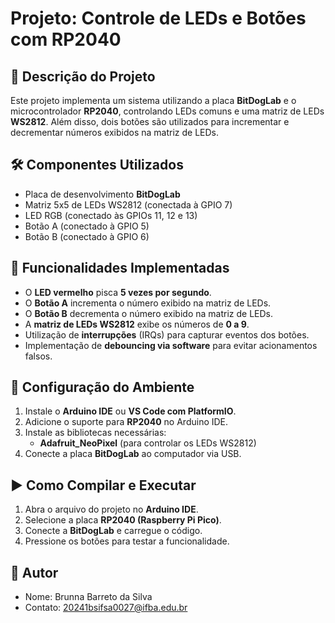 # Projeto: Controle de LEDs e Botões com RP2040

## 📌 Descrição do Projeto
Este projeto implementa um sistema utilizando a placa **BitDogLab** e o microcontrolador **RP2040**, controlando LEDs comuns e uma matriz de LEDs **WS2812**. Além disso, dois botões são utilizados para incrementar e decrementar números exibidos na matriz de LEDs.

## 🛠️ Componentes Utilizados
- Placa de desenvolvimento **BitDogLab**
- Matriz 5x5 de LEDs WS2812 (conectada à GPIO 7)
- LED RGB (conectado às GPIOs 11, 12 e 13)
- Botão A (conectado à GPIO 5)
- Botão B (conectado à GPIO 6)

## 🚀 Funcionalidades Implementadas
- O **LED vermelho** pisca **5 vezes por segundo**.
- O **Botão A** incrementa o número exibido na matriz de LEDs.
- O **Botão B** decrementa o número exibido na matriz de LEDs.
- A **matriz de LEDs WS2812** exibe os números de **0 a 9**.
- Utilização de **interrupções** (IRQs) para capturar eventos dos botões.
- Implementação de **debouncing via software** para evitar acionamentos falsos.

## 🔧 Configuração do Ambiente
1. Instale o **Arduino IDE** ou **VS Code com PlatformIO**.
2. Adicione o suporte para **RP2040** no Arduino IDE.
3. Instale as bibliotecas necessárias:
   - **Adafruit_NeoPixel** (para controlar os LEDs WS2812)
4. Conecte a placa **BitDogLab** ao computador via USB.

## ▶️ Como Compilar e Executar
1. Abra o arquivo do projeto no **Arduino IDE**.
2. Selecione a placa **RP2040 (Raspberry Pi Pico)**.
3. Conecte a **BitDogLab** e carregue o código.
4. Pressione os botões para testar a funcionalidade.

## 📜 Autor
- Nome: Brunna Barreto da Silva
- Contato: 20241bsifsa0027@ifba.edu.br

